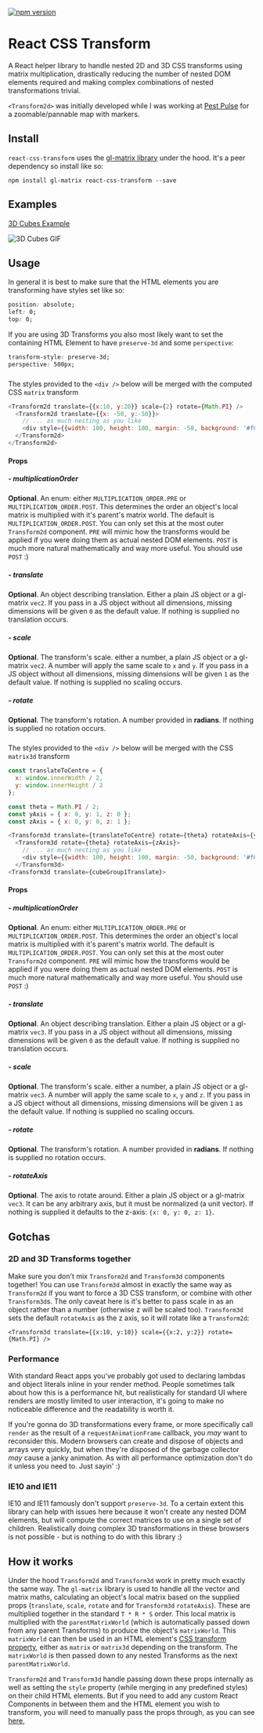 [![npm version](https://badge.fury.io/js/react-css-transform.svg)](https://badge.fury.io/js/react-css-transform)

# React CSS Transform

A React helper library to handle nested 2D and 3D CSS transforms using matrix multiplication, 
drastically reducing the number of nested DOM elements required and making complex 
combinations of nested transformations trivial.

`<Transform2d>` was initially developed while I was working at [Pest Pulse](https://www.pestpulse.com/) 
for a zoomable/pannable map with markers.

## Install

`react-css-transform` uses the [gl-matrix library](https://github.com/toji/gl-matrix)
under the hood. It's a peer dependency so install like so:

`npm install gl-matrix react-css-transform --save`

## Examples

[3D Cubes Example](https://baseten.github.io/react-css-transform/3d-cubes/index.html)

![3D Cubes GIF](https://baseten.github.io/react-css-transform/3d-cubes.gif)

## Usage

In general it is best to make sure that the HTML elements you are transforming have styles
set like so:

```css
position: absolute;
left: 0;
top: 0;
```

If you are using 3D Transforms you also most likely want to set the containing HTML Element 
to have `preserve-3d` and some `perspective`:

```css
transform-style: preserve-3d;
perspective: 500px;
```

### <Transform2d />

The styles provided to the `<div />` below will be merged with the computed CSS `matrix` transform

```javascript
<Transform2d translate={{x:10, y:20}} scale={2} rotate={Math.PI} />
  <Transform2d translate={{x: -50, y:-50}}>
    // ... as much nesting as you like
    <div style={{width: 100, height: 100, margin: -50, background: '#f00'}} />
  </Transform2d>
</Transform2d> 
```

#### Props

##### - multiplicationOrder

**Optional**. An enum: either `MULTIPLICATION_ORDER.PRE` or `MULTIPLICATION_ORDER.POST`.
This determines the order an object's local matrix is multiplied with it's parent's matrix world.
The default is `MULTIPLICATION_ORDER.POST`. You can only set this at the most outer `Transform2d`
component. `PRE` will mimic how the transforms would be applied if you were doing them as
actual nested DOM elements. `POST` is much more natural mathematically and way more useful.
You should use `POST` :)

##### - translate

**Optional**. An object describing translation. Either a plain JS object or a gl-matrix 
`vec2`. If you pass in a JS object without all dimensions, missing dimensions will be 
given `0` as the default value. If nothing is supplied no translation occurs.

##### - scale

**Optional**. The transform's scale. either a number, a plain JS object or a gl-matrix 
`vec2`. A number will apply the same scale to `x` and `y`. If you pass in a JS object 
without all dimensions, missing dimensions will be given `1` as the default value. If
nothing is supplied no scaling occurs. 

##### - rotate

**Optional**. The transform's rotation. A number provided in **radians**. If nothing is 
supplied no rotation occurs.

### <Transform3d />

The styles provided to the `<div />` below will be merged with the CSS `matrix3d` transform

```javascript
const translateToCentre = {
  x: window.innerWidth / 2,
  y: window.innerHeight / 2
};

const theta = Math.PI / 2;
const yAxis = { x: 0, y: 1, z: 0 };
const zAxis = { x: 0, y: 0, z: 1 };

<Transform3d translate={translateToCentre} rotate={theta} rotateAxis={yAxis}>
  <Transform3d rotate={theta} rotateAxis={zAxis}>
    // ... as much nesting as you like
    <div style={{width: 100, height: 100, margin: -50, background: '#f00'}} />
  </Transform3d>
<Transform3d translate={cubeGroup1Translate}>
```

#### Props

##### - multiplicationOrder

**Optional**. An enum: either `MULTIPLICATION_ORDER.PRE` or `MULTIPLICATION_ORDER.POST`.
This determines the order an object's local matrix is multiplied with it's parent's matrix world.
The default is `MULTIPLICATION_ORDER.POST`. You can only set this at the most outer `Transform2d`
component. `PRE` will mimic how the transforms would be applied if you were doing them as
actual nested DOM elements. `POST` is much more natural mathematically and way more useful.
You should use `POST` :)

##### - translate

**Optional**. An object describing translation. Either a plain JS object or a gl-matrix 
`vec3`. If you pass in a JS object without all dimensions, missing dimensions will be 
given `0` as the default value. If nothing is supplied no translation occurs.

##### - scale

**Optional**. The transform's scale. either a number, a plain JS object or a gl-matrix 
`vec3`. A number will apply the same scale to `x`, `y` and `z`. If you pass in a JS object 
without all dimensions, missing dimensions will be given `1` as the default value. If
nothing is supplied no scaling occurs. 

##### - rotate

**Optional**. The transform's rotation. A number provided in **radians**. If nothing is 
supplied no rotation occurs.

##### - rotateAxis

**Optional**. The axis to rotate around. Either a plain JS object or a gl-matrix `vec3`.
It can be any arbitrary axis, but it must be normalized (a unit vector). If nothing is 
supplied it defaults to the z-axis: `{x: 0, y: 0, z: 1}`. 

## Gotchas

### 2D and 3D Transforms together

Make sure you don't mix `Transform2d` and `Transform3d` components together! You can use
`Transform3d` almost in exactly the same way as `Transform2d` if you want to force a 3D 
CSS transform, or combine with other `Transform3d`s. The only caveat here is it's better
to pass scale in as an object rather than a number (otherwise z will be scaled too).
`Transform3d` sets the default `rotateAxis` as the z axis, so it will rotate like a
`Transform2d`:

`<Transform3d translate={{x:10, y:10}} scale={{x:2, y:2}} rotate={Math.PI} />`

### Performance

With standard React apps you've probably got used to declaring lambdas and object literals
inline in your render method. People sometimes talk about how this is a performance hit, 
but realistically for standard UI where renders are mostly limited to user interaction, 
it's going to make no noticeable difference and the readability is worth it.

If you're gonna do 3D transformations every frame, or more specifically call `render` as
the result of a `requestAnimationFrame` callback, you *may* want to reconsider this.
Modern browsers can create and dispose of objects and arrays very quickly, but when they're
disposed of the garbage collector *may* cause a janky animation. As with all 
performance optimization don't do it unless you need to. Just sayin' :) 

### IE10 and IE11

IE10 and IE11 famously don't support `preserve-3d`. To a certain extent this library can
help with issues here because it won't create any nested DOM elements, but will compute
the correct matrices to use on a single set of children. Realistically doing complex 3D 
transformations in these browsers is not possible - but is nothing to do with this library :)

## How it works

Under the hood `Transform2d` and `Transform3d` work in pretty much exactly the same way.
The `gl-matrix` library is used to handle all the vector and matrix maths, calculating
an object's local matrix based on the supplied props (`translate`, `scale`, `rotate` and 
for `Transform3d` `rotateAxis`). These are multiplied together in the standard `T * R * S`
order. This local matrix is multiplied with the `parentMatrixWorld` (which is automatically
passed down from any parent Transforms) to produce the object's `matrixWorld`. This 
`matrixWorld` can then be used in an HTML element's [CSS transform property](https://developer.mozilla.org/en-US/docs/Web/CSS/transform-function/matrix), either as
`matrix` or `matrix3d` depending on the transform. The `matrixWorld` is then passed down
to any nested Transforms as the next `parentMatrixWorld`.

`Transform2d` and `Transform3d` handle passing down these props internally as well as 
setting the `style` property (while merging in any predefined styles) on their child HTML 
elements. But if you need to add any custom React Components in between them and the HTML
element you wish to transform, you will need to manually pass the props through, as you 
can see [here](https://github.com/baseten/react-css-transform/blob/master/examples/3d-cubes/src/components/CubeGroup.js), 
